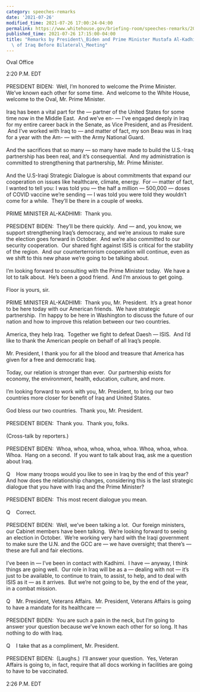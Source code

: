 ```yaml
---
category: speeches-remarks
date: '2021-07-26'
modified_time: 2021-07-26 17:00:24-04:00
permalink: https://www.whitehouse.gov/briefing-room/speeches-remarks/2021/07/26/remarks-by-president-biden-and-prime-minister-mustafa-al-kadhimi-of-the-republic-of-iraq-before-bilateral-meeting/
published_time: 2021-07-26 17:15:00-04:00
title: "Remarks by President\_Biden and Prime Minister Mustafa Al-Kadhimi of the Republic\
  \ of Iraq Before Bilateral\_Meeting"
---
```

 
Oval Office

2:20 P.M. EDT  
   
PRESIDENT BIDEN:  Well, I’m honored to welcome the Prime Minister. 
We’ve known each other for some time.  And welcome to the White House,
welcome to the Oval, Mr. Prime Minister.   
   
Iraq has been a vital part for the — partner of the United States for
some time now in the Middle East.  And we’ve en- — I’ve engaged deeply
in Iraq for my entire career back in the Senate, as Vice President, and
as President.  And I’ve worked with Iraq to — and matter of fact, my son
Beau was in Iraq for a year with the Am- — with the Army National
Guard.   
   
And the sacrifices that so many — so many have made to build the
U.S.-Iraq partnership has been real, and it’s consequential.  And my
administration is committed to strengthening that partnership, Mr. Prime
Minister.  
   
And the U.S-Iraqi Strategic Dialogue is about commitments that expand
our cooperation on issues like healthcare, climate, energy.  For —
matter of fact, I wanted to tell you: I was told you — the half a
million — 500,000 — doses of COVID vaccine we’re sending — I was told
you were told they wouldn’t come for a while.  They’ll be there in a
couple of weeks.  
   
PRIME MINISTER AL-KADHIMI:  Thank you.  
   
PRESIDENT BIDEN:  They’ll be there quickly.  And — and, you know, we
support strengthening Iraq’s democracy, and we’re anxious to make sure
the election goes forward in October.  And we’re also committed to our
security cooperation.  Our shared fight against ISIS is critical for the
stability of the region.  And our counterterrorism cooperation will
continue, even as we shift to this new phase we’re going to be talking
about.  
   
I’m looking forward to consulting with the Prime Minister today.  We
have a lot to talk about.  He’s been a good friend.  And I’m anxious to
get going.  
   
Floor is yours, sir.  
   
PRIME MINISTER AL-KADHIMI:  Thank you, Mr. President.  It’s a great
honor to be here today with our American friends.  We have strategic
partnership.  I’m happy to be here in Washington to discuss the future
of our nation and how to improve this relation between our two
countries.  
   
America, they help Iraq.  Together we fight to defeat Daesh — ISIS.  And
I’d like to thank the American people on behalf of all Iraq’s people.  
   
Mr. President, I thank you for all the blood and treasure that America
has given for a free and democratic Iraq.  
   
Today, our relation is stronger than ever.  Our partnership exists for
economy, the environment, health, education, culture, and more.  
   
I’m looking forward to work with you, Mr. President, to bring our two
countries more closer for benefit of Iraq and United States.  
   
God bless our two countries.  Thank you, Mr. President.  
   
PRESIDENT BIDEN:  Thank you.  Thank you, folks.  
   
(Cross-talk by reporters.)  
   
PRESIDENT BIDEN:  Whoa, whoa, whoa, whoa, whoa. Whoa, whoa, whoa.  Whoa.
 Hang on a second.  If you want to talk about Iraq, ask me a question
about Iraq.  
   
Q    How many troops would you like to see in Iraq by the end of this
year?  And how does the relationship changes, considering this is the
last strategic dialogue that you have with Iraq and the Prime
Minister?  
   
PRESIDENT BIDEN:  This most recent dialogue you mean.  
   
Q    Correct.  
   
PRESIDENT BIDEN:  Well, we’ve been talking a lot.  Our foreign
ministers, our Cabinet members have been talking.  We’re looking forward
to seeing an election in October.  We’re working very hard with the
Iraqi government to make sure the U.N. and the GCC are — we have
oversight; that there’s — these are full and fair elections.  
   
I’ve been in — I’ve been in contact with Kadhimi.  I have — anyway, I
think things are going well.  Our role in Iraq will be as a — dealing
with not — it’s just to be available, to continue to train, to assist,
to help, and to deal with ISIS as it — as it arrives.  But we’re not
going to be, by the end of the year, in a combat mission.  
   
Q    Mr. President, Veterans Affairs.  Mr. President, Veterans Affairs
is going to have a mandate for its healthcare —  
   
PRESIDENT BIDEN:  You are such a pain in the neck, but I’m going to
answer your question because we’ve known each other for so long. It has
nothing to do with Iraq.  
   
Q    I take that as a compliment, Mr. President.  
   
PRESIDENT BIDEN:  (Laughs.)  I’ll answer your question.  Yes, Veteran
Affairs is going to, in fact, require that all docs working in
facilities are going to have to be vaccinated.  
   
2:26 P.M. EDT
